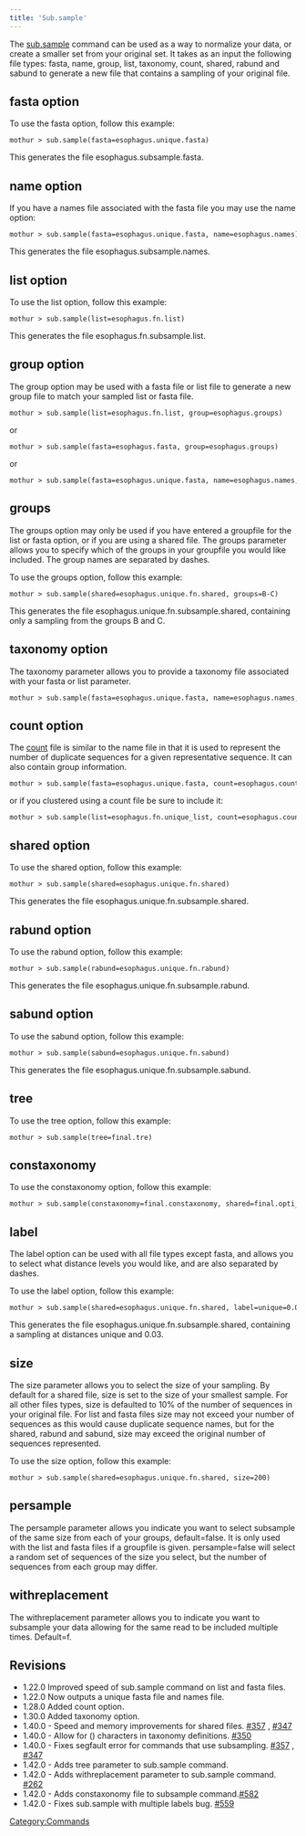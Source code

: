```yaml
---
title: 'Sub.sample'
---
```

The [sub.sample](sub.sample) command can be used as a way to
normalize your data, or create a smaller set from your original set. It
takes as an input the following file types: fasta, name, group, list,
taxonomy, count, shared, rabund and sabund to generate a new file that
contains a sampling of your original file.


## fasta option

To use the fasta option, follow this example:

    mothur > sub.sample(fasta=esophagus.unique.fasta)

This generates the file esophagus.subsample.fasta.

## name option

If you have a names file associated with the fasta file you may use the
name option:

    mothur > sub.sample(fasta=esophagus.unique.fasta, name=esophagus.names)

This generates the file esophagus.subsample.names.

## list option

To use the list option, follow this example:

    mothur > sub.sample(list=esophagus.fn.list)

This generates the file esophagus.fn.subsample.list.

## group option

The group option may be used with a fasta file or list file to generate
a new group file to match your sampled list or fasta file.

    mothur > sub.sample(list=esophagus.fn.list, group=esophagus.groups)

or

    mothur > sub.sample(fasta=esophagus.fasta, group=esophagus.groups)

or

    mothur > sub.sample(fasta=esophagus.unique.fasta, name=esophagus.names, group=esophagus.groups)

## groups

The groups option may only be used if you have entered a groupfile for
the list or fasta option, or if you are using a shared file. The groups
parameter allows you to specify which of the groups in your groupfile
you would like included. The group names are separated by dashes.

To use the groups option, follow this example:

    mothur > sub.sample(shared=esophagus.unique.fn.shared, groups=B-C)

This generates the file esophagus.unique.fn.subsample.shared, containing
only a sampling from the groups B and C.

## taxonomy option

The taxonomy parameter allows you to provide a taxonomy file associated
with your fasta or list parameter.

    mothur > sub.sample(fasta=esophagus.unique.fasta, name=esophagus.names, taxonomy=esophagus.rdp.taxonomy)

## count option

The [ count](Count_File) file is similar to the name file in
that it is used to represent the number of duplicate sequences for a
given representative sequence. It can also contain group information.

    mothur > sub.sample(fasta=esophagus.unique.fasta, count=esophagus.count_table)

or if you clustered using a count file be sure to include it:

    mothur > sub.sample(list=esophagus.fn.unique_list, count=esophagus.count_table)

## shared option

To use the shared option, follow this example:

    mothur > sub.sample(shared=esophagus.unique.fn.shared)

This generates the file esophagus.unique.fn.subsample.shared.

## rabund option

To use the rabund option, follow this example:

    mothur > sub.sample(rabund=esophagus.unique.fn.rabund)

This generates the file esophagus.unique.fn.subsample.rabund.

## sabund option

To use the sabund option, follow this example:

    mothur > sub.sample(sabund=esophagus.unique.fn.sabund)

This generates the file esophagus.unique.fn.subsample.sabund.

## tree

To use the tree option, follow this example:

    mothur > sub.sample(tree=final.tre)

## constaxonomy

To use the constaxonomy option, follow this example:

    mothur > sub.sample(constaxonomy=final.constaxonomy, shared=final.opti_mcc.shared)

## label

The label option can be used with all file types except fasta, and
allows you to select what distance levels you would like, and are also
separated by dashes.

To use the label option, follow this example:

    mothur > sub.sample(shared=esophagus.unique.fn.shared, label=unique=0.03)

This generates the file esophagus.unique.fn.subsample.shared, containing
a sampling at distances unique and 0.03.

## size

The size parameter allows you to select the size of your sampling. By
default for a shared file, size is set to the size of your smallest
sample. For all other files types, size is defaulted to 10% of the
number of sequences in your original file. For list and fasta files size
may not exceed your number of sequences as this would cause duplicate
sequence names, but for the shared, rabund and sabund, size may exceed
the original number of sequences represented.

To use the size option, follow this example:

    mothur > sub.sample(shared=esophagus.unique.fn.shared, size=200)

## persample

The persample parameter allows you indicate you want to select subsample
of the same size from each of your groups, default=false. It is only
used with the list and fasta files if a groupfile is given.
persample=false will select a random set of sequences of the size you
select, but the number of sequences from each group may differ.

## withreplacement

The withreplacement parameter allows you to indicate you want to
subsample your data allowing for the same read to be included multiple
times. Default=f.

## Revisions

-   1.22.0 Improved speed of sub.sample command on list and fasta files.
-   1.22.0 Now outputs a unique fasta file and names file.
-   1.28.0 Added count option.
-   1.30.0 Added taxonomy option.
-   1.40.0 - Speed and memory improvements for shared files.
    [\#357](https://github.com/mothur/mothur/issues/357) ,
    [\#347](https://github.com/mothur/mothur/issues/347)
-   1.40.0 - Allow for () characters in taxonomy definitions.
    [\#350](https://github.com/mothur/mothur/issues/350)
-   1.40.0 - Fixes segfault error for commands that use subsampling.
    [\#357](https://github.com/mothur/mothur/issues/357) ,
    [\#347](https://github.com/mothur/mothur/issues/347)
-   1.42.0 - Adds tree parameter to sub.sample command.
-   1.42.0 - Adds withreplacement parameter to sub.sample command.
    [\#262](https://github.com/mothur/mothur/issues/262)
-   1.42.0 - Adds constaxonomy file to subsample
    command.[\#582](https://github.com/mothur/mothur/issues/582)
-   1.42.0 - Fixes sub.sample with multiple labels bug.
    [\#559](https://github.com/mothur/mothur/issues/559)

[Category:Commands](Category:Commands)
